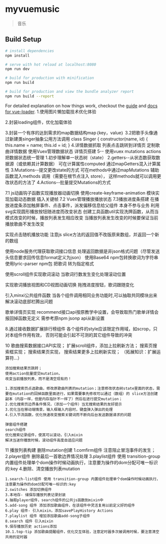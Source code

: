 # myvuemusic

> 音乐

## Build Setup

``` bash
# install dependencies
npm install

# serve with hot reload at localhost:8080
npm run dev

# build for production with minification
npm run build

# build for production and view the bundle analyzer report
npm run build --report
```

For detailed explanation on how things work, checkout the [guide](http://vuejs-templates.github.io/webpack/) and [docs for vue-loader](http://vuejs.github.io/vue-loader).
1.使用图片懒加载技术优化体验
  <!--fastclik 与 better-scroll冲突， 由于我们在滚动组件需要点击事件，
      而fastclick会阻止默认行为，
      所以要加上needsclick类，让其知道这需要点击-->

2.封装loading组件，优化加载体验

3.封装一个有序的达到需求的map数据结构map｛key，value｝
  3.2把歌手头像通过新建类singer抽象公用方法调用
  class Singer {
    constructor(name, id) {
      this.name = name;
      this.id = id;
    }
4.详情数据抓取
  列表点击跳转到详情页
  定制歌曲详情数据
  使用Vuex管理数据状态
  详情页搭建
5--
使用vuex
  mutations
  actions
  把数据状态统一管理
1.初步理解单一状态树（state）
2.getters--从状态数获取数据源（或依赖其计算数据）
  可在计算属性computed 通过mapGetters混入计算属性
3.Mutations--提交更改state的方式
  可在methods中通过mapMutations 辅助函数混入methods 调用（需要在根节点注入 store），
  这样methods就可以调用更改状态的方法了
4.Actions--批量提交Mutations的方式

7.1
  js动画钩子函数实现播放器动画切换
  使用create-keyframe-animation 模块实现加载动态数据 插入关键帧
7.2 Vuex管理播放播放状态
7.3播放进度条搭建
在播放进度条添加触屏事件、点击事件，派发偏移信息给父组件
本身不参与业务
  利用svg实现圆形播放按钮随进度而改变状态
  创建工具函数util实现洗牌函数，从而当模式改变的时候，播放列表发生相应改变
  当播放列表发生改变的时候要保证当前播放歌曲不发生改变

  实现点击随机播放功能
  注意js slice方法的返回值不改版原来数组，并返回一个新的数组

  使用node服务代理获取歌词接口信息
     处理返回数据是非json格式问题（尽管发送头信息要求回传信息format定义为json）
     使用Base64 npm包转换歌词为字符串
     使用lyric-parser npm包 把歌词 转为指定格式

  使用scroll组件实现歌词滚动
  当歌词行数发生变化处理滚动位置

  实现歌词播放视图和CD视图动画切换
  拖拽进度按钮，歌词跟随变化

  引入minxi公共组件函数
  当各个组件调用相同业务功能时,可以抽取共同模块出来
  解决滚动底部栏腾出问题

  歌单详情页实现
  recommend接口api按原教学中设置，会导致取热门歌单详情会报回掉函数无定义
  需参考原npm jsonp api从新设置

8.通过接收数据扩展排行榜组件
  各个组件的style应该限定作用域，如scrop，只对本组件作用有效，
  否则可能会引起不可测的其它组件导致的冲突

10 歌曲搜索数据接口API实现；
   扩展scroll组件，添加上拉刷新方法；
   搜索页搜索框实现；
   搜索结果页实现，
   搜索结果更多上拉刷新实现；
  （拓展知识：扩展运算符...）

    添加搜索结果页跳转；
    使用action批量提交mutation，
    改变当前播放列表，而不是清空现有的！

    1.添加搜索页点选歌曲，修改原歌曲列表的mutation；注意修改状态树state里面的状态，需要在mutation的回掉函数里面进行，如果需要事先修改可以通过（数组）的 slice方法创建副本（内容一样，但是内存指针不一样了）然后在进行提交mutation；
    2.优化搜索页边界条件情况，（添加一个组件）当无搜索结果的友好提示
    3.优化当在移动端情景，输入框输入内容时，键盘弹入弹出的处理
    4.引入节流函数，优化快速改变搜索关键词而不断向后台发送数据请求的问题

    弹窗组件搭建
    search组件
    优化搜索记录组件，使其可以滚动，引入mixin
    解决当迷你播放时候，滚动组件高度自适应问题

11  播放列表构建
    删除mutation创建
    1.comfirm组件 注意阻止冒泡事件的发生；
    2.player组件 删除最后一首歌边界情况处理
    3.playlist组件 使用 transition-group 内置组件处理单个dom操作时候动画执行，注意要为操作的dom分配可唯一标识的:key
    4.删除、清空播放列表mutation

    1.search-list组件 使用 transition-group 内置组件处理单个dom操作时候动画执行，注意要为操作的dom分配可唯一标识的:key
    2.switches 添加切换组件
    3.本地存- 储保存播放列表记录封装
    4.抽取player组件，search组件的公共js函数到mixin中
    5.add-song 组件 添加添加歌曲组件，在该组件中灵活复用以前定义好的组件
    6.play 组件- 引入mixin，添加savePlayHistory Actions
    7.playlist 组件 增加添加歌曲add-song子组件
    8.search 组件 引入mixin
    9.保存播放历史 actions添加
    10.1.top-tip 添加歌曲提醒组件，优化交互体验，注意定时器多次被调用时候，要注意清空共用的定时器




